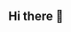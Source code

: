 ## Hi there 👋

<!--
**DaviLayz/DaviLayz** is a ✨ _special_ ✨ repository because its `README.md` (this file) appears on your GitHub profile.

 - Hey there! I'm John Alcee, a Python programmer hailing from the sunny streets of LA 🌴.
 - With 4 years of development experience under my belt, I specialize in DevOps, ensuring seamless integration and deployment pipelines 🚀.
 - Proficient in containerization with Docker 🐳 and orchestration with Kubernetes ☸️.
 - I thrive in automating processes with tools like Ansible and Terraform 🛠️.
 - When I'm not coding, you can find me exploring new technologies, contributing to open source projects, or soaking up the California sun 🌞.
 - Let's connect and collaborate on some exciting projects together! 💬
-->
